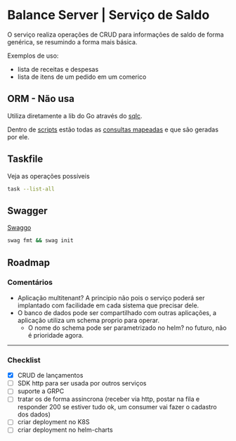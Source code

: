 # Balance Server | Serviço de Saldo
O serviço realiza operações de CRUD para informações de saldo de forma genérica, se resumindo a forma mais básica.

Exemplos de uso:
- lista de receitas e despesas
- lista de itens de um pedido em um comerico

## ORM - Não usa

Utiliza diretamente a lib do Go através do [sqlc](https://sqlc.dev/).

Dentro de [scripts](./scripts) estão todas as [consultas mapeadas](./scripts/query.sql) e que são geradas por ele.

## Taskfile

Veja as operações possíveis
```bash
task --list-all
``` 

## Swagger

[Swaggo](https://github.com/swaggo/swag) 
```bash
swag fmt && swag init
```

## Roadmap

### Comentários
- Aplicação multitenant? A principio não pois o serviço poderá ser implantado com facilidade em cada sistema que precisar dele.
- O banco de dados pode ser compartilhado com outras aplicações, a aplicação utiliza um schema proprio para operar.
  - O nome do schema pode ser parametrizado no helm? no futuro, não é prioridade agora.

---

### Checklist

- [x] CRUD de lançamentos
- [ ] SDK http para ser usada por outros serviços
- [ ] suporte a GRPC
- [ ] tratar os de forma assincrona (receber via http, postar na fila e responder 200 se estiver tudo ok, um consumer vai fazer o cadastro dos dados)
- [ ] criar deployment no K8S
- [ ] criar deployment no helm-charts